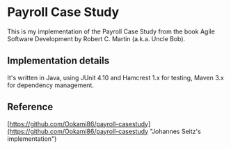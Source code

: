 Payroll Case Study
==================

This is my implementation of the Payroll Case Study from the book Agile Software
Development by Robert C. Martin (a.k.a. Uncle Bob).

Implementation details
----------------------

It's written in Java, using JUnit 4.10 and Hamcrest 1.x for testing, Maven 3.x for dependency management.

Reference
---------
[https://github.com/Ookami86/payroll-casestudy](https://github.com/Ookami86/payroll-casestudy "Johannes Seitz's implementation")
